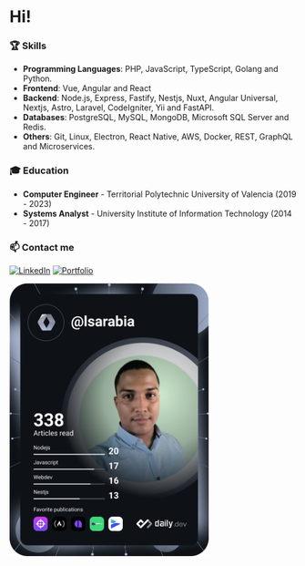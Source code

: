 # Hi!

### 🏆 Skills
- **Programming Languages**: PHP, JavaScript, TypeScript, Golang and Python.
- **Frontend**: Vue, Angular and React
- **Backend**: Node.js, Express, Fastify, Nestjs, Nuxt, Angular Universal, Nextjs, Astro, Laravel, CodeIgniter, Yii and FastAPI.
- **Databases**: PostgreSQL, MySQL, MongoDB, Microsoft SQL Server and Redis.
- **Others**: Git, Linux, Electron, React Native, AWS, Docker, REST, GraphQL and Microservices.

### 🎓 Education
- **Computer Engineer** - Territorial Polytechnic University of Valencia (2019 - 2023)
- **Systems Analyst** - University Institute of Information Technology (2014 - 2017)

### 📫 Contact me
[![LinkedIn](https://img.shields.io/badge/LinkedIn-0077B5?style=for-the-badge&logo=linkedin&logoColor=white)](https://www.linkedin.com/in/luisalfredosv/)
[![Portfolio](https://img.shields.io/badge/Portfolio-000000?style=for-the-badge&logo=google-chrome&logoColor=white)](https://luissarabia.vercel.app)

<img src="https://github.com/luisalfredosv/luisalfredosv/blob/main/devcard.svg" width="350" alt="Luis Sarabia Dev Card"/>
